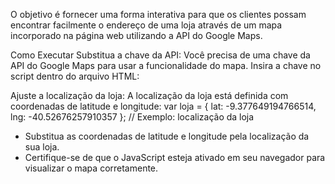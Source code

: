O objetivo é fornecer uma forma interativa para que os clientes possam encontrar facilmente o endereço de uma loja através de um mapa incorporado na página web utilizando a API do Google Maps.

Como Executar
Substitua a chave da API: Você precisa de uma chave da API do Google Maps para usar a funcionalidade do mapa. Insira a chave no script dentro do arquivo HTML:
<script src="https://maps.googleapis.com/maps/api/js?key=SUA_CHAVE_AQUI&callback=initMap&libraries=&v=weekly" async></script>

Ajuste a localização da loja: A localização da loja está definida com coordenadas de latitude e longitude:
var loja = { lat: -9.377649194766514, lng: -40.52676257910357 }; // Exemplo: localização da loja
- Substitua as coordenadas de latitude e longitude pela localização da sua loja.
- Certifique-se de que o JavaScript esteja ativado em seu navegador para visualizar o mapa corretamente.
